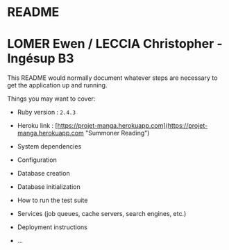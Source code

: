 # README
# LOMER Ewen / LECCIA Christopher - Ingésup B3

This README would normally document whatever steps are necessary to get the
application up and running.

Things you may want to cover:

* Ruby version : ``2.4.3``

* Heroku link : [https://projet-manga.herokuapp.com](https://projet-manga.herokuapp.com "Summoner Reading")

* System dependencies

* Configuration

* Database creation

* Database initialization

* How to run the test suite

* Services (job queues, cache servers, search engines, etc.)

* Deployment instructions

* ...
